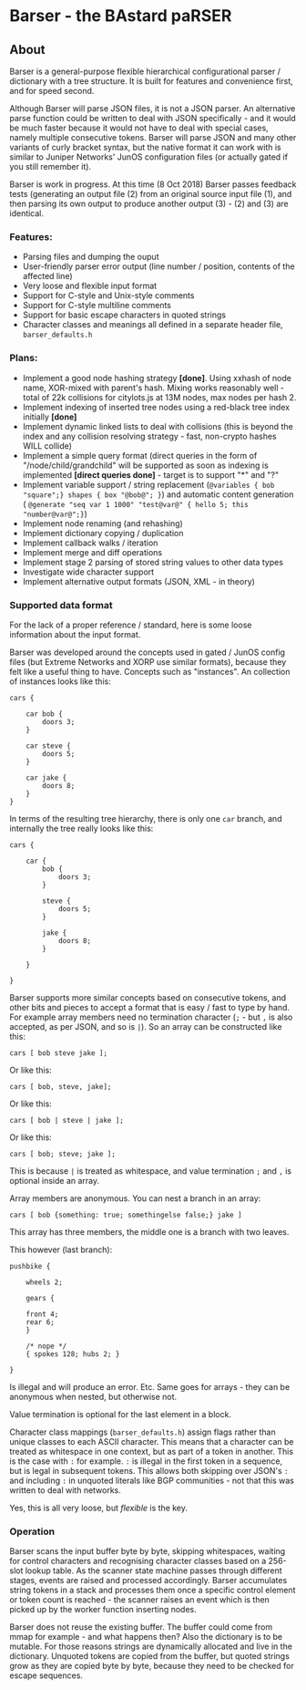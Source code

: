 # Barser - the BAstard paRSER

## About

Barser is a general-purpose flexible hierarchical configurational parser / dictionary with a tree structure. It is built for features and convenience first, and for speed second.

Although Barser will parse JSON files, it is not a JSON parser. An alternative parse function could be written to deal with JSON specifically - and it would be much faster because it would not have to deal with special cases, namely multiple consecutive tokens. Barser will parse JSON and many other variants of curly bracket syntax, but the native format it can work with is similar to Juniper Networks' JunOS configuration files (or actually gated if you still remember it).

Barser is work in progress. At this time (8 Oct 2018) Barser passes feedback tests (generating an output file (2) from an original source input file (1), and then parsing its own output to produce another output (3) - (2) and (3) are identical.

### Features:

- Parsing files and dumping the ouput
- User-friendly parser error output (line number / position, contents of the affected line)
- Very loose and flexible input format
- Support for C-style and Unix-style comments
- Support for C-style multiline comments
- Support for basic escape characters in quoted strings
- Character classes and meanings all defined in a separate header file, `barser_defaults.h`

### Plans:

- Implement a good node hashing strategy **[done]**. Using xxhash of node name, XOR-mixed with parent's hash. Mixing works reasonably well - total of 22k collisions for citylots.js at 13M nodes, max nodes per hash 2.
- Implement indexing of inserted tree nodes using a red-black tree index initially **[done]**
- Implement dynamic linked lists to deal with collisions (this is beyond the index and any collision resolving strategy - fast, non-crypto hashes WILL collide)
- Implement a simple query format (direct queries in the form of "/node/child/grandchild" will be supported as soon as indexing is implemented **[direct queries done]** - target is to support "*" and "?"
- Implement variable support / string replacement (`@variables { bob "square";} shapes { box "@bob@"; }`) and automatic content generation ( `@generate "seq var 1 1000" "test@var@" { hello 5; this "number@var@";}`)
- Implement node renaming (and rehashing)
- Implement dictionary copying / duplication
- Implement callback walks / iteration
- Implement merge and diff operations
- Implement stage 2 parsing of stored string values to other data types
- Investigate wide character support
- Implement alternative output formats (JSON, XML - in theory)

### Supported data format

For the lack of a proper reference / standard, here is some loose information about the input format.

Barser was developed around the concepts used in gated / JunOS config files (but Extreme Networks and XORP use similar formats), because they felt like a useful thing to have. Concepts such as "instances". An collection of instances looks like this:

```
cars {

	car bob {
	    doors 3;
	}

	car steve {
	    doors 5;
	}

	car jake {
	    doors 8;
	}
}
```
In terms of the resulting tree hierarchy, there is only one `car` branch, and internally the tree really looks like this:

```
cars {

	car {
		bob {
			doors 3;
		}

		steve {
			doors 5;
		}

		jake {
			doors 8;
		}

	}

}
```

Barser supports more similar concepts based on consecutive tokens, and other bits and pieces to accept a format that is easy / fast to type by hand. For example array members need no termination character (`;` - but `,` is also accepted, as per JSON, and so is `|`). So an array can be constructed like this:

```
cars [ bob steve jake ];
```
Or like this:
```
cars [ bob, steve, jake];
```
Or like this:
```
cars [ bob | steve | jake ];
```
Or like this:
```
cars [ bob; steve; jake ];
```
This is because `|` is treated as whitespace, and value termination `;` and `,` is  optional inside an array.


Array members are anonymous. You can nest a branch in an array:
```
cars [ bob {something: true; somethingelse false;} jake ]
```
This array has three members, the middle one is a branch with two leaves.

This however (last branch):

```
pushbike {

    wheels 2;

    gears {

	front 4;
	rear 6;
    }

    /* nope */
    { spokes 128; hubs 2; }

}

```
Is illegal and will produce an error. Etc. Same goes for arrays - they can be anonymous when nested, but otherwise not.

Value termination is optional for the last element in a block.

Character class mappings (`barser_defaults.h`) assign flags rather than unique classes to each ASCII character. This means that a character can be treated as whitespace in one context, but as part of a token in another. This is the case with `:` for example. `:` is illegal in the first token in a sequence, but is legal in subsequent tokens. This allows both skipping over JSON's `:` and including `:` in unquoted literals like BGP communities - not that this was written to deal with networks.

Yes, this is all very loose, but *flexible* is the key.

### Operation

Barser scans the input buffer byte by byte, skipping whitespaces, waiting for control characters and recognising character classes based on a 256-slot lookup table. As the scanner state machine passes through different stages, events are raised and processed accordingly. Barser accumulates string tokens in a stack and processes them once a specific control element or token count is reached - the scanner raises an event which is then picked up by the worker function inserting nodes.

Barser does not reuse the existing buffer. The buffer could come from mmap for example - and what happens then? Also the dictionary is to be mutable. For those reasons strings are dynamically allocated and live in the dictionary. Unquoted tokens are copied from the buffer, but quoted strings grow as they are copied byte by byte, because they need to be checked for escape sequences.
